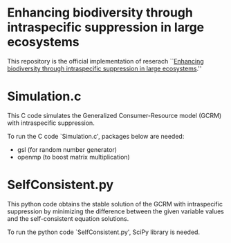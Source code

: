 # Enhancing biodiversity through intraspecific suppression in large ecosystems
This repository is the official implementation of reserach ``[Enhancing biodiversity through intraspecific suppression in large ecosystems](https://arxiv.org/abs/2305.12341).''


# Simulation.c
This C code simulates the Generalized Consumer-Resource model (GCRM) with intraspecific suppression.

To run the C code `Simulation.c', packages below are needed: 
- gsl (for random number generator)
- openmp (to boost matrix multiplication)


# SelfConsistent.py
This python code obtains the stable solution of the GCRM with intraspecific suppression by minimizing the difference between the given variable values and the self-consistent equation solutions.

To run the python code `SelfConsistent.py', SciPy library is needed.
